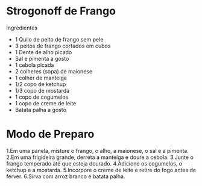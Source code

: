 # Strogonoff de Frango 

Ingredientes

* 1 Quilo de peito de frango sem pele
* 3 peitos de frango cortados em cubos
* 1 Dente de alho picado
* Sal e pimenta a gosto
* 1 cebola picada
* 2 colheres (sopa) de maionese
* 1 colher de manteiga
* 1/2 copo de ketchup
* 1/3 copo de mostarda
* 1 copo de cogumelos
* 1 copo de creme de leite
* Batata palha a gosto

# Modo de Preparo

1.Em uma panela, misture o frango, o alho, a maionese, o sal e a pimenta.
2.Em uma frigideira grande, derreta a manteiga e doure a cebola.
3.Junte o frango temperado até que esteja dourado.
4.Adicione os cogumelos, o ketchup e a mostarda.
5.Incorpore o creme de leite e retire do fogo antes de ferver.
6.Sirva com arroz branco e batata palha.
